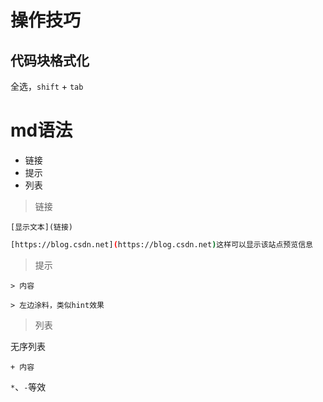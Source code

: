 # 操作技巧

## 代码块格式化

全选，`shift` + `tab`

# md语法

- 链接
- 提示
- 列表

> 链接 

`[显示文本](链接)`

```bash
[https://blog.csdn.net](https://blog.csdn.net)这样可以显示该站点预览信息
```

> 提示

`> 内容 `

```
> 左边涂料，类似hint效果
```

> 列表

无序列表

`+ 内容 `

`*`、`-`等效